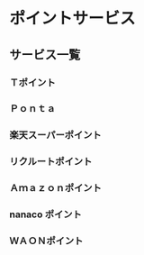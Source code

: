 # ポイントサービス

## サービス一覧

### Ｔポイント

### Ｐｏｎｔａ

### 楽天スーパーポイント

### リクルートポイント

### Ａｍａｚｏｎポイント

### nanaco ポイント

### ＷＡＯＮポイント
